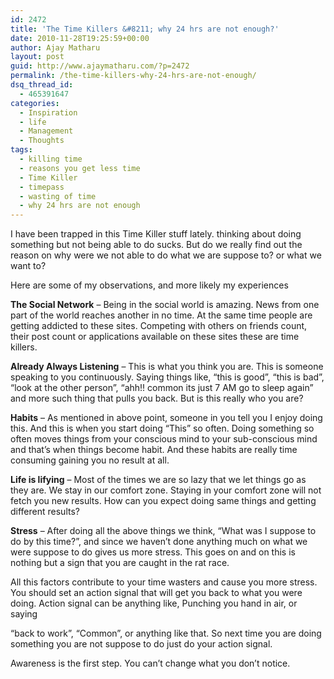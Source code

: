 ```yaml
---
id: 2472
title: 'The Time Killers &#8211; why 24 hrs are not enough?'
date: 2010-11-28T19:25:59+00:00
author: Ajay Matharu
layout: post
guid: http://www.ajaymatharu.com/?p=2472
permalink: /the-time-killers-why-24-hrs-are-not-enough/
dsq_thread_id:
  - 465391647
categories:
  - Inspiration
  - life
  - Management
  - Thoughts
tags:
  - killing time
  - reasons you get less time
  - Time Killer
  - timepass
  - wasting of time
  - why 24 hrs are not enough
---
```

I have been trapped in this Time Killer stuff lately. thinking about doing something but not being able to do sucks. But do we really find out the reason on why were we not able to do what we are suppose to? or what we want to?



Here are some of my observations, and more likely my experiences

**The Social Network** &#8211; Being in the social world is amazing. News from one part of the world reaches another in no time. At the same time people are getting addicted to these sites. Competing with others on friends count, their post count or applications available on these sites these are time killers.

**Already Always Listening** &#8211; This is what you think you are. This is someone speaking to you continuously. Saying things like, &#8220;this is good&#8221;, &#8220;this is bad&#8221;, &#8220;look at the other person&#8221;, &#8220;ahh!! common its just 7 AM go to sleep again&#8221; and more such thing that pulls you back. But is this really who you are? 

**Habits** &#8211; As mentioned in above point, someone in you tell you I enjoy doing this. And this is when you start doing &#8220;This&#8221; so often. Doing something so often moves things from your conscious mind to your sub-conscious mind and that&#8217;s when things become habit. And these habits are really time consuming gaining you no result at all.

**Life is lifying** &#8211; Most of the times we are so lazy that we let things go as they are. We stay in our comfort zone. Staying in your comfort zone will not fetch you new results. How can you expect doing same things and getting different results?

**Stress** &#8211; After doing all the above things we think, &#8220;What was I suppose to do by this time?&#8221;, and since we haven&#8217;t done anything much on what we were suppose to do gives us more stress. This goes on and on this is nothing but a sign that you are caught in the rat race.



All this factors contribute to your time wasters and cause you more stress. You should set an action signal that will get you back to what you were doing. Action signal can be anything like, Punching you hand in air, or saying
  
&#8220;back to work&#8221;, &#8220;Common&#8221;, or anything like that. So next time you are doing something you are not suppose to do just do your action signal. 

Awareness is the first step. You can&#8217;t change what you don&#8217;t notice.